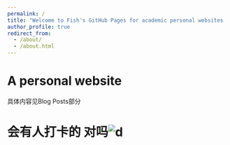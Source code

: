 ```yaml
---
permalink: /
title: "Welcome to Fish's GitHub Pages for academic personal websites :)"
author_profile: true
redirect_from: 
  - /about/
  - /about.html
---
```



A  personal website
======
具体内容见Blog Posts部分

会有人打卡的 对吗![d](对吗.jpg)
======
